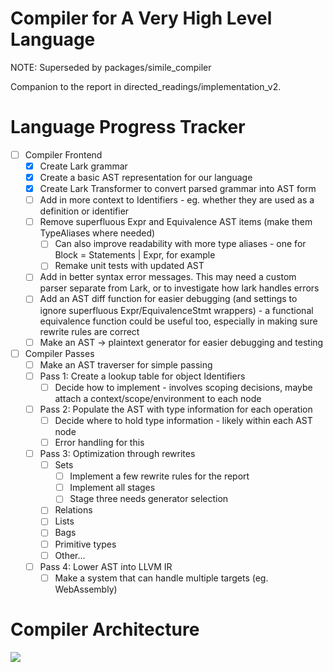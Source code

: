 # Compiler for A Very High Level Language

NOTE: Superseded by packages/simile_compiler

Companion to the report in directed_readings/implementation_v2.

# Language Progress Tracker

- [ ] Compiler Frontend
  - [x] Create Lark grammar
  - [x] Create a basic AST representation for our language
  - [x] Create Lark Transformer to convert parsed grammar into AST form
  - [ ] Add in more context to Identifiers - eg. whether they are used as a definition or identifier
  - [ ] Remove superfluous Expr and Equivalence AST items (make them TypeAliases where needed)
    - [ ] Can also improve readability with more type aliases - one for Block = Statements | Expr, for example
    - [ ] Remake unit tests with updated AST
  - [ ] Add in better syntax error messages. This may need a custom parser separate from Lark, or to investigate how lark handles errors
  - [ ] Add an AST diff function for easier debugging (and settings to ignore superfluous Expr/EquivalenceStmt wrappers) - a functional equivalence function could be useful too, especially in making sure rewrite rules are correct
  - [ ] Make an AST -> plaintext generator for easier debugging and testing
- [ ] Compiler Passes
  - [ ] Make an AST traverser for simple passing
  - [ ] Pass 1: Create a lookup table for object Identifiers
    - [ ] Decide how to implement - involves scoping decisions, maybe attach a context/scope/environment to each node
  - [ ] Pass 2: Populate the AST with type information for each operation
    - [ ] Decide where to hold type information - likely within each AST node
    - [ ] Error handling for this
  - [ ] Pass 3: Optimization through rewrites
    - [ ] Sets
      - [ ] Implement a few rewrite rules for the report
      - [ ] Implement all stages
      - [ ] Stage three needs generator selection
    - [ ] Relations
    - [ ] Lists
    - [ ] Bags
    - [ ] Primitive types
    - [ ] Other...
  - [ ] Pass 4: Lower AST into LLVM IR
    - [ ] Make a system that can handle multiple targets (eg. WebAssembly)

# Compiler Architecture

![](../directed_readings/implementation_v2/images/compiler_architecture.drawio.png)
